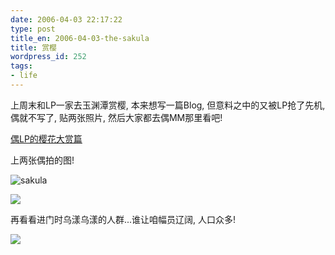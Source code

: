 ```yaml
---
date: 2006-04-03 22:17:22
type: post
title_en: 2006-04-03-the-sakula
title: 赏樱
wordpress_id: 252
tags:
- life
---
```


上周末和LP一家去玉渊潭赏樱, 本来想写一篇Blog, 但意料之中的又被LP抢了先机, 偶就不写了, 贴两张照片, 然后大家都去偶MM那里看吧!

[偶LP的樱花大赏篇](http://spaces.msn.com/beckylog/blog/cns!D908F0015A2196E!579.entry)

上两张偶拍的图!

![sakula](http://static.flickr.com/40/122573724_88d23f5760_m.jpg)

![](http://static.flickr.com/1/122573542_4e089bfd9f_m.jpg)

再看看进门时乌漾乌漾的人群...谁让咱幅员辽阔, 人口众多!

![](http://static.flickr.com/1/122570046_db0d26bc0b_m.jpg)

